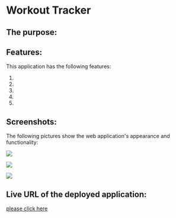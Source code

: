 # Workout Tracker

## The purpose:

## Features:

This application has the following features:

1.
2.
3.
4.
5.

## Screenshots:

The following pictures show the web application's appearance and functionality:

![](/Assets/homepageSC.png)

![](/Assets/searchResultSC.png)

![](/Assets/cityInfoSC.png)

## Live URL of the deployed application:

[please click here]()
